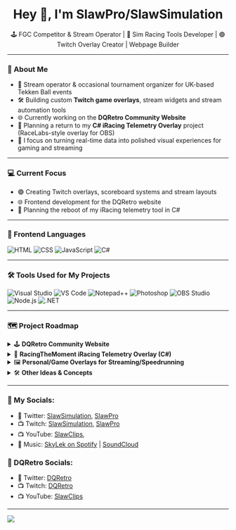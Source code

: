 <h1 align="center">Hey 👋, I'm SlawPro/SlawSimulation</h1>
<p align="center">
  🕹️ FGC Competitor & Stream Operator | 🏁 Sim Racing Tools Developer | 🟣 Twitch Overlay Creator | Webpage Builder
</p>

---

### 🧠 About Me

- 👾 Stream operator & occasional tournament organizer for UK-based Tekken Ball events
- 🛠️ Building custom **Twitch game overlays**, stream widgets and stream automation tools
- 🌐 Currently working on the **DQRetro Community Website**
- 🏁 Planning a return to my **C# iRacing Telemetry Overlay** project (RaceLabs-style overlay for OBS)
- 🎯 I focus on turning real-time data into polished visual experiences for gaming and streaming

---

### 💻 Current Focus

- 🟣 Creating Twitch overlays, scoreboard systems and stream layouts
- 🌐 Frontend development for the DQRetro website
- 🏁 Planning the reboot of my iRacing telemetry tool in C#

---

### 🎨 Frontend Languages

![HTML](https://img.shields.io/badge/HTML5-E34F26?style=flat&logo=html5&logoColor=white)
![CSS](https://img.shields.io/badge/CSS3-1572B6?style=flat&logo=css3&logoColor=white)
![JavaScript](https://img.shields.io/badge/JavaScript-F7DF1E?style=flat&logo=javascript&logoColor=black)
![C#](https://img.shields.io/badge/C%23-239120?style=flat&logo=c-sharp&logoColor=white)

---

### 🛠️ Tools Used for My Projects

![Visual Studio](https://img.shields.io/badge/Visual%20Studio-5C2D91?style=flat&logo=visualstudio&logoColor=white)
![VS Code](https://img.shields.io/badge/VS%20Code-007ACC?style=flat&logo=visualstudiocode&logoColor=white)
![Notepad++](https://img.shields.io/badge/Notepad++-90E59A?style=flat&logo=notepadplusplus&logoColor=black)
![Photoshop](https://img.shields.io/badge/Adobe%20Photoshop-31A8FF?style=flat&logo=adobephotoshop&logoColor=white)
![OBS Studio](https://img.shields.io/badge/OBS%20Studio-302E31?style=flat&logo=obsstudio&logoColor=white)
![Node.js](https://img.shields.io/badge/Node.js-339933?style=flat&logo=nodedotjs&logoColor=white)
![.NET](https://img.shields.io/badge/.NET-512BD4?style=flat&logo=dotnet&logoColor=white)

---

### 🗺️ Project Roadmap

<details>
  <summary>🕹️ <strong>DQRetro Community Website</strong></summary>

- [ ] Setup Start.gg API and successfully working  
- [ ] Build landing page & match archive  
- [ ] Add player/team bios & event schedule  
- [ ] Twitch overlay tools (scoreboard, notifications, Tekken Ball HUD)  
- [ ] OBS control scripts for smoother stream operation  

</details>

<details>
  <summary>🏁 <strong>RacingTheMoment iRacing Telemetry Overlay (C#)</strong></summary>

- [ ] Redesign WPF UI for modern OBS compatibility  
- [ ] Add real-time data parsing from iRacing SDK  
- [ ] Build modular widgets: speed, gear, lap time, position into readable and updatable RAW .txt or JSON files  
- [ ] WebSocket output for use with browser sources in OBS  
- [ ] Compare features with RaceLabs & improve UX
- [ ] Build Community Website

</details>

<details>
  <summary>🖼️ <strong>Personal/Game Overlays for Streaming/Speedrunning</strong></summary>

**Personal Overlay Projects:**  
- [x] ProtonicCobra's OG & Alt Main & Fullscreen Overlay  
- [ ] SlawSimulation's OG & Alt Main & Fullscreen Overlay  

**DQRetro Assets:** (Need Uploading)  
- [x] Starting In... Overlay Template  
- [x] Tekken Ball Scoreboard Overlay  
- [x] Icons, Logos  


**Console Overlay Projects:**  
- [x] Nintendo Gamecube Overlay (4:3)  
- [x] Playstation 1 Overlay (4:3)  
- [ ] Playstation 2 Overlay (4:3)  

**Portable Console Overlay Projects:**  
- [x] Nintendo 3DS Overlay  
- [ ] Nintendo DS Overlay  
- [ ] Nintendo Gameboy Color, Advanced  
- [ ] Playstation Portable (PSP), Vita  

**Game Themed Overlay Projects:**  
- [x] Tekken 3 (Mame/SRKade)  
- [x] Tekken Tag Tournament 1 (Mame/SRKade)  
- [ ] 007 James Bond, Tomorrow Never Dies  
- [ ] Abes Oddesey  
- [ ] Crash Bandicoot GBA Games  
- [ ] Crash Bandicoot 1-3 PS1  
- [ ] Kill Bill/Wet (The Game)  
- [ ] Speed Freaks  
- [ ] Tekken 1, 2  

</details>

<details>
  <summary>🛠️ <strong>Other Ideas & Concepts</strong></summary>

- Tekken Ball Mini Game Bot (Turn-Based in Text)
  Players take turns typing !serve, !hit, !smash, etc.
  
  Bot calculates ball trajectory and damage.
  Tracks HP like a mini-RPG (each ball hit does damage).
  Could have randomness (critical smash!, ball whiffed!)

  Example:
  @Player1 uses !hit, ball speed is 80!
  @Player2 tries to !return… Miss! Takes 12 HP damage!
  
  ✅ Easy to start with basic math + text output
  🔥 Could expand into 2v2, special moves, ball types


- **Tekken Ball Trivia**
  Posts trivia questions like:
  "Which game introduced Tekken Ball first?"
  "True or False: You can KO your opponent with the ball alone."

  
- **Tekken Ball Leaderboard**
  Players use !ballwin or !ballloss to log results.
  Keeps a public scoreboard for most wins, streaks, etc.
  Could integrate ELO rating later if wanted.

  
- **Tekken Ball Stat Tracker**
  Web form to log matches: who won, score, characters used.
  Displays stats like:
  Most used characters
  Average win rate
  Longest win streak

  
- **Tekken Ball Rebound Simulator**
  Visual tool that shows how ball speed affects bounce/trajectory.
  Use basic JS canvas or p5.js.
  Could be pure educational or meme physics fun.


- **Tekken Ball Fan Wiki**
  GitHub Pages site with:
  Rules for Tekken Ball
  Tier list of who’s best in Ball mode
  Strategy guide: "Best characters for ball damage"


- **Tekken Ball Damage Calculator**
  Input: Character, Move, Ball Speed
  Output: Estimated damage dealt to opponent
  Based on simplified rules, multipliers, and ball impact values.


- **Custom Tekken Ball Challenge Generator
  Randomly creates a fun or ridiculous Ball Mode challenge.

  Example output:**
  “Use only lows and side-steps.”
  “You must taunt before each hit.”
  “Each round you win, change characters.”


- **"Tekken Ball Replays as ASCII"**
  Store simple Tekken Ball match data and output replays in ASCII format.


- **“Ball Mode Coaching Bot”**
  You DM it your character, who you’re playing against, and it gives tips:
  “Against Paul, stay low and smash when he charges.”
  Could be a static rule-based system or fake GPT-style advice bot.


- **Tekken Ball Emoji Reactions Bot**
  Discord bot that reacts with random emojis whenever someone mentions:
  ball, smash, serve, etc.
  Could react with 🔴, 💥, 🤯, 🏓, etc.
  Easy to build and fun for chaotic chats.


  - **Tekken Ball Combo Generator**
  You input a character, it gives a randomized combo ending in a ball hit.
  e.g., “df1 → 1 → 3+4 → ball spike”
  Could be silly or functional.

  
  -** “How Tekken Ball Are You?” Quiz**
  Host a silly quiz on GitHub Pages or Discord:
  “Do you like chaos?”
  “Are you a masher?”
  “Do you fear projectiles?”
  Result: “You are 73% Tekken Ball.”

  
  -**"Ball Character Weakness Analyzer"**
  Web app where you select a character and it shows:
  “Weak to: fast projectiles, low launchers”
  “Ball mode tip: struggles with wall bounce recovery”
  Could be community-voted via GitHub issues or markdown.

</details>


---

### 📣 My Socials:

- 🔗 Twitter: [SlawSimulation](https://twitter.com/SlawSimulation), [SlawPro](https://twitter.com/SlawPro)
- 📺 Twitch: [SlawSimulation](https://www.twitch.tv/SlawSimulation), [SlawPro](https://www.twitch.tv/SlawPro)
- 📺 YouTube: [SlawClips](https://www.youtube.com/@SlawClips),
- 🎵 Music: [SkyLek on Spotify](https://open.spotify.com/artist/3ehWHKoqTx95J3JypIoY3X?si=ZN5SZCwgS-GpLy36H3JaFA) | [SoundCloud](https://soundcloud.com/slawpro)

### 📣 DQRetro Socials:
- 🔗 Twitter: [DQRetro](https://twitter.com/DQRetro)
- 📺 Twitch: [DQRetro](https://www.twitch.tv/DQRetro)
- 📺 YouTube: [SlawClips](https://www.youtube.com/@DQRetro)

---

<img src="https://github-readme-stats.vercel.app/api/top-langs/?username=SlawSimulation&layout=compact&theme=tokyonight" />


